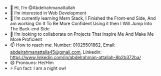 - 👋 Hi, I’m @Abdelrahmanattallah
- 👀 I’m interested in Web Development  
- 🌱 I’m currently learning Mern Stack, I Finished the Front-end Side, And am working On It To Be More Confident Using it then I Will Jump Into The Back-end Side
- 💞️ I’m looking to collaborate on Projects That Inspire Me And Make Me More Proficient
- 📫 How to reach me: Number: 01025501862, Email: abdelrahmanattalla45@gmail.com, Linkedin: https://www.linkedin.com/in/abdelrahman-attallah-8b2b372ba/
- 😄 Pronouns: He/Him 
- ⚡ Fun fact: I am a night owl

<!---
Abdelrahmanattallah/Abdelrahmanattallah is a ✨ special ✨ repository because its `README.md` (this file) appears on your GitHub profile.
You can click the Preview link to take a look at your changes.
--->
